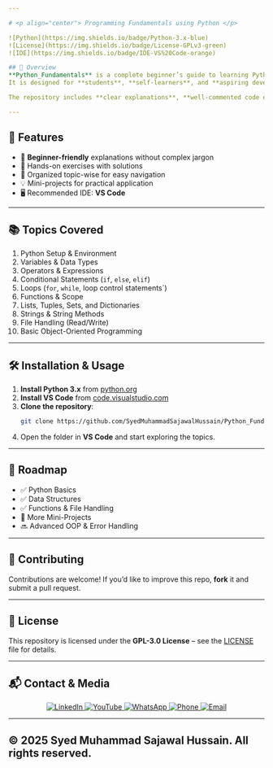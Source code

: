 ```yaml
---

# <p align="center"> Programming Fundamentals using Python </p>

![Python](https://img.shields.io/badge/Python-3.x-blue)  
![License](https://img.shields.io/badge/License-GPLv3-green)  
![IDE](https://img.shields.io/badge/IDE-VS%20Code-orange)

## 📌 Overview
**Python_Fundamentals** is a complete beginner’s guide to learning Python from scratch.  
It is designed for **students**, **self-learners**, and **aspiring developers** who want to build a strong foundation in programming.  

The repository includes **clear explanations**, **well-commented code examples**, and **practice exercises** to help you understand core concepts step-by-step.

---
```


## 🚀 Features
- 📘 **Beginner-friendly** explanations without complex jargon  
- 📝 Hands-on exercises with solutions  
- 📂 Organized topic-wise for easy navigation  
- 💡 Mini-projects for practical application  
- 🖥 Recommended IDE: **VS Code**  

---

## 📚 Topics Covered
1. Python Setup & Environment  
2. Variables & Data Types  
3. Operators & Expressions  
4. Conditional Statements (`if`, `else`, `elif`)  
5. Loops (`for`, `while`, loop control statements`)  
6. Functions & Scope  
7. Lists, Tuples, Sets, and Dictionaries  
8. Strings & String Methods  
9. File Handling (Read/Write)  
10. Basic Object-Oriented Programming  

---

## 🛠 Installation & Usage
1. **Install Python 3.x** from [python.org](https://www.python.org/downloads/)  
2. **Install VS Code** from [code.visualstudio.com](https://code.visualstudio.com/)  
3. **Clone the repository**:
   ```bash
   git clone https://github.com/SyedMuhammadSajawalHussain/Python_Fundamentals.git

4. Open the folder in **VS Code** and start exploring the topics.

---

## 📅 Roadmap

* ✅ Python Basics
* ✅ Data Structures
* ✅ Functions & File Handling
* 🔄 More Mini-Projects
* 🔜 Advanced OOP & Error Handling

---

## 🤝 Contributing

Contributions are welcome!
If you’d like to improve this repo, **fork** it and submit a pull request.

---

## 📜 License

This repository is licensed under the **GPL-3.0 License** – see the [LICENSE](LICENSE) file for details.

---
## 📬 Contact & Media

<p align="center">
  <a href="https://www.linkedin.com/in/syed-muhammad-sajawal-hussain-smsh1432">
    <img src="https://img.shields.io/badge/LinkedIn-0077B5?style=for-the-badge&logo=linkedin&logoColor=white" alt="LinkedIn">
  </a>
  
  <a href="https://www.youtube.com/@AL-SAJAWALDIGITALSOFFICIAL">
    <img src="https://img.shields.io/badge/YouTube-FF0000?style=for-the-badge&logo=youtube&logoColor=white" alt="YouTube">
  </a>
  
  <a href="https://wa.me/923197341432">
    <img src="https://img.shields.io/badge/WhatsApp-25D366?style=for-the-badge&logo=whatsapp&logoColor=white" alt="WhatsApp">
  </a>
  
  <a href="tel:+923280841432">
    <img src="https://img.shields.io/badge/Phone-0A66C2?style=for-the-badge&logo=phone&logoColor=white" alt="Phone">
  </a>
  
  <a href="mailto:syedmuhammadsajawalhussain@gmail.com">
    <img src="https://img.shields.io/badge/Email-D14836?style=for-the-badge&logo=gmail&logoColor=white" alt="Email">
  </a>
</p>

---
© 2025 Syed Muhammad Sajawal Hussain. All rights reserved.
---

